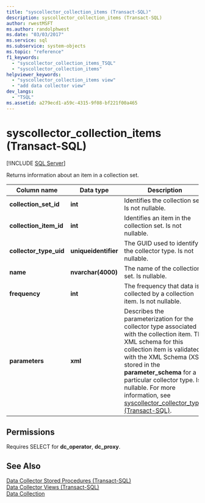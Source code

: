 ```yaml
---
title: "syscollector_collection_items (Transact-SQL)"
description: syscollector_collection_items (Transact-SQL)
author: rwestMSFT
ms.author: randolphwest
ms.date: "03/03/2017"
ms.service: sql
ms.subservice: system-objects
ms.topic: "reference"
f1_keywords:
  - "syscollector_collection_items_TSQL"
  - "syscollector_collection_items"
helpviewer_keywords:
  - "syscollector_collection_items view"
  - "add data collector view"
dev_langs:
  - "TSQL"
ms.assetid: a279ecd1-a59c-4315-9f08-bf221f00a465
---
```

# syscollector_collection_items (Transact-SQL)
[!INCLUDE [SQL Server](../../includes/applies-to-version/sqlserver.md)]

  Returns information about an item in a collection set.  
  
|Column name|Data type|Description|  
|-----------------|---------------|-----------------|  
|**collection_set_id**|**int**|Identifies the collection set. Is not nullable.|  
|**collection_item_id**|**int**|Identifies an item in the collection set. Is not nullable.|  
|**collector_type_uid**|**uniqueidentifier**|The GUID used to identify the collector type. Is not nullable.|  
|**name**|**nvarchar(4000)**|The name of the collection set. Is nullable.|  
|**frequency**|**int**|The frequency that data is collected by a collection item. Is not nullable.|  
|**parameters**|**xml**|Describes the parameterization for the collector type associated with the collection item. The XML schema for this collection item is validated with the XML Schema (XSD) stored in the **parameter_schema** for a particular collector type. Is nullable. For more information, see [syscollector_collector_types &#40;Transact-SQL&#41;](../../relational-databases/system-catalog-views/syscollector-collector-types-transact-sql.md).|  
  
## Permissions  
 Requires SELECT for **dc_operator**, **dc_proxy**.  
  
## See Also  
 [Data Collector Stored Procedures &#40;Transact-SQL&#41;](../../relational-databases/system-stored-procedures/data-collector-stored-procedures-transact-sql.md)   
 [Data Collector Views &#40;Transact-SQL&#41;](../../relational-databases/system-catalog-views/data-collector-views-transact-sql.md)   
 [Data Collection](../../relational-databases/data-collection/data-collection.md)  
  
  
